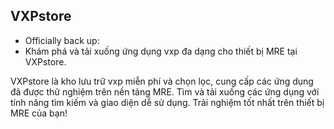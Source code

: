 ## VXPstore 
* Officially back up:
* Khám phá và tải xuống ứng dụng vxp đa dạng cho thiết bị MRE tại VXPstore.

VXPstore là kho lưu trữ vxp miễn phí và chọn lọc, cung cấp các ứng dụng đã được thử nghiệm trên nền tảng MRE. Tìm và tải xuống các ứng dụng với tính năng tìm kiếm và giao diện dễ sử dụng. Trải nghiệm tốt nhất trên thiết bị MRE của bạn!
